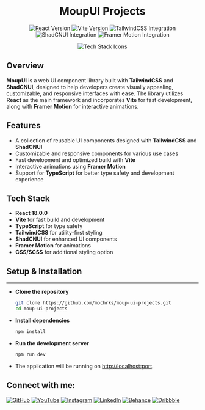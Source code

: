 <h1 align="center">MoupUI Projects</h1>

<p align="center">
  <img src="https://img.shields.io/badge/React-18.0.0-blue" alt="React Version" />
  <img src="https://img.shields.io/badge/Vite-4.0.0-green" alt="Vite Version" />
  <img src="https://img.shields.io/badge/TailwindCSS-Integrated-06B6D4" alt="TailwindCSS Integration" />
  <img src="https://img.shields.io/badge/ShadCNUI-Integrated-1D4ED8" alt="ShadCNUI Integration" />
  <img src="https://img.shields.io/badge/FramerMotion-Animations-ff69b4" alt="Framer Motion Integration" />
</p>

<p align="center">
  <img src="https://skillicons.dev/icons?i=react,vite,tailwind,scss" alt="Tech Stack Icons" />
</p>

## Overview

**MoupUI** is a web UI component library built with **TailwindCSS** and **ShadCNUI**, designed to help developers create visually appealing, customizable, and responsive interfaces with ease. The library utilizes **React** as the main framework and incorporates **Vite** for fast development, along with **Framer Motion** for interactive animations.

## Features

- A collection of reusable UI components designed with **TailwindCSS** and **ShadCNUI**
- Customizable and responsive components for various use cases
- Fast development and optimized build with **Vite**
- Interactive animations using **Framer Motion**
- Support for **TypeScript** for better type safety and development experience

## Tech Stack

- **React 18.0.0**
- **Vite** for fast build and development
- **TypeScript** for type safety
- **TailwindCSS** for utility-first styling
- **ShadCNUI** for enhanced UI components
- **Framer Motion** for animations
- **CSS/SCSS** for additional styling option

## Setup & Installation

---

- **Clone the repository**

    ```bash
    git clone https://github.com/mochrks/moup-ui-projects.git
    cd moup-ui-projects
    ```

- **Install dependencies**

    ```bash
    npm install
    ```

- **Run the development server**

    ```bash
    npm run dev
    ```

- The application will be running on [http://localhost:port](http://localhost:port).


## Connect with me:
[![GitHub](https://img.shields.io/badge/GitHub-333?style=for-the-badge&logo=github&logoColor=white)](https://github.com/mochrks)
[![YouTube](https://img.shields.io/badge/YouTube-FF0000?style=for-the-badge&logo=youtube&logoColor=white)](https://youtube.com/@Gdvisuel)
[![Instagram](https://img.shields.io/badge/Instagram-E4405F?style=for-the-badge&logo=instagram&logoColor=white)](https://instagram.com/mochrks)
[![LinkedIn](https://img.shields.io/badge/LinkedIn-0077B5?style=for-the-badge&logo=linkedin&logoColor=white)](https://linkedin.com/in/mochrks)
[![Behance](https://img.shields.io/badge/Behance-1769FF?style=for-the-badge&logo=behance&logoColor=white)](https://behance.net/mochrks)
[![Dribbble](https://img.shields.io/badge/Dribbble-EA4C89?style=for-the-badge&logo=dribbble&logoColor=white)](https://dribbble.com/mochrks)
